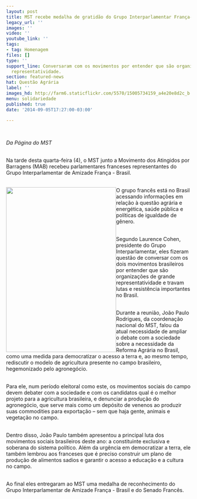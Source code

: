 ```yaml
---
layout: post
title: MST recebe medalha de gratidão do Grupo Interparlamentar França-Brasil
legacy_url: ''
images: ''
video: ''
youtube_link: ''
tags:
- tag: Homenagem
files: []
type: ''
support_line: Conversaram com os movimentos por entender que são organizações de grande
  representatividade.
section: featured-news
hat: Questão Agrária
label: ''
images_hd: http://farm6.staticflickr.com/5570/15005734159_a4e20e8d2c_b.jpg
menu: solidariedade
published: true
date: '2014-09-05T17:27:00-03:00'

---
```

<p><span contenteditable="false" tabindex="-1"><img alt="" data-widget="image" src="http://farm6.staticflickr.com/5570/15005734159_a4e20e8d2c_b.jpg" /></span><br />
&nbsp;</p>

<p><em>Da P&aacute;gina do MST</em><br />
&nbsp;</p>

<p>Na tarde desta quarta-feira (4), o MST junto a Movimento dos Atingidos por Barragens (MAB) recebeu parlamentares franceses representantes do Grupo Interparlamentar de Amizade Fran&ccedil;a - Brasil.&nbsp;</p>

<p><br />
<span contenteditable="false" tabindex="-1"><img alt="" data-widget="image" height="450" src="http://farm4.staticflickr.com/3870/15005734729_5dccd4209d_b.jpg" style="float:left" width="300" /></span>O grupo franc&ecirc;s est&aacute; no Brasil acessando informa&ccedil;&otilde;es em rela&ccedil;&atilde;o &agrave; quest&atilde;o agr&aacute;ria e energ&eacute;tica, sa&uacute;de p&uacute;blica e pol&iacute;ticas de igualdade de g&ecirc;nero.</p>

<p><br />
Segundo Laurence Cohen, presidente do Grupo Interparlamentar, eles fizeram quest&atilde;o de conversar com os dois movimentos brasileiros por entender que s&atilde;o organiza&ccedil;&otilde;es de grande representatividade e travam lutas e resist&ecirc;ncia importantes no Brasil.</p>

<p><br />
Durante a reuni&atilde;o, Jo&atilde;o Paulo Rodrigues, da coordena&ccedil;&atilde;o nacional do MST, falou da atual necessidade de ampliar o debate com a sociedade sobre a necessidade da Reforma Agr&aacute;ria no Brasil, como uma medida para democratizar o acesso a terra e, ao mesmo tempo, rediscutir o modelo de agricultura presente no campo brasileiro, hegemonizado pelo agroneg&oacute;cio.</p>

<p><br />
Para ele, num per&iacute;odo eleitoral como este, os movimentos sociais do campo devem debater com a sociedade e com os candidatos qual &eacute; o melhor projeto para a agricultura brasileira, e denunciar a produ&ccedil;&atilde;o do agroneg&oacute;cio, que serve mais como um dep&oacute;sito de venenos ao produzir suas commodities para exporta&ccedil;&atilde;o &ndash; sem que haja gente, animais e vegeta&ccedil;&atilde;o no campo.</p>

<p><br />
Dentro disso, Jo&atilde;o Paulo tamb&eacute;m apresentou a principal luta dos movimentos sociais brasileiros deste ano: a constituinte exclusiva e soberana do sistema pol&iacute;tico. Al&eacute;m da urg&ecirc;ncia em democratizar a terra, ele tamb&eacute;m lembrou aos franceses que &eacute; preciso construir um plano de produ&ccedil;&atilde;o de alimentos sadios e garantir o acesso a educa&ccedil;&atilde;o e a cultura no campo.</p>

<p><br />
Ao final eles entregaram ao MST uma medalha de reconhecimento do Grupo Interparlamentar de Amizade Fran&ccedil;a - Brasil e do Senado Franc&ecirc;s.</p>
